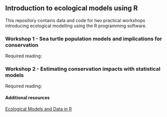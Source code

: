 ## Introduction to ecological models using R

This repository contains data and code for two practical workshops introducing ecological modelling using the R programming software.

### Workshop 1 - Sea turtle population models and implications for conservation

Required reading:

### Workshop 2 - Estimating conservation impacts with statistical models

Required reading: 

#### Additional resources

[Ecological Models and Data in R](https://www.jstor.org/stable/j.ctvcm4g37)